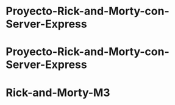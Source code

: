 # Proyecto-Rick-and-Morty-con-Server-Express
# Proyecto-Rick-and-Morty-con-Server-Express
# Rick-and-Morty-M3
